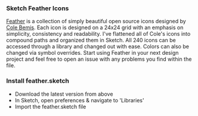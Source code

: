 ### Sketch Feather Icons

[Feather](https://feathericons.com/) is a collection of simply beautiful open source icons designed by [Cole Bemis](https://github.com/colebemis/feather). Each icon is designed on a 24x24 grid with an emphasis on simplicity, consistency and readability. I've flattened all of Cole's icons into compound paths and organized them in Sketch. All 240 icons can be accessed through a library and changed out with ease. Colors can also be changed via symbol overrides. Start using Feather in your next design project and feel free to open an issue with any problems you find within the file. 

### Install feather.sketch
+ Download the latest version from above
+ In Sketch, open preferences & navigate to 'Libraries'
+ Import the feather.sketch file
